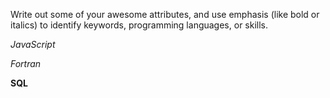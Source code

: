 Write out some of your awesome attributes, and use emphasis (like bold or italics) to identify keywords, programming languages, or skills.

*JavaScript*

_Fortran_

**SQL**
